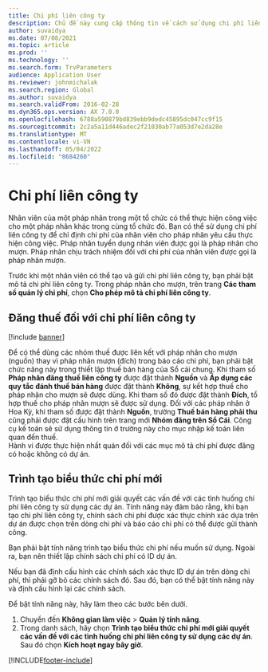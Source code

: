 ```yaml
---
title: Chi phí liên công ty
description: Chủ đề này cung cấp thông tin về cách sử dụng chi phí liên công ty để chỉ định chi phí của nhân viên cho pháp nhân yêu cầu thực hiện công việc.
author: suvaidya
ms.date: 07/08/2021
ms.topic: article
ms.prod: ''
ms.technology: ''
ms.search.form: TrvParameters
audience: Application User
ms.reviewer: johnmichalak
ms.search.region: Global
ms.author: suvaidya
ms.search.validFrom: 2016-02-28
ms.dyn365.ops.version: AX 7.0.0
ms.openlocfilehash: 6788a590879bd839ebb9dedc45895dc047cc9f15
ms.sourcegitcommit: 2c2a5a11d446adec2f21030ab77a053d7e2da28e
ms.translationtype: MT
ms.contentlocale: vi-VN
ms.lasthandoff: 05/04/2022
ms.locfileid: "8684260"
---
```

# <a name="intercompany-expenses"></a>Chi phí liên công ty

Nhân viên của một pháp nhân trong một tổ chức có thể thực hiện công việc cho một pháp nhân khác trong cùng tổ chức đó. Bạn có thể sử dụng chi phí liên công ty để chỉ định chi phí của nhân viên cho pháp nhân yêu cầu thực hiện công việc. Pháp nhân tuyển dụng nhân viên được gọi là pháp nhân cho mượn. Pháp nhân chịu trách nhiệm đối với chi phí của nhân viên được gọi là pháp nhân mượn. 

Trước khi một nhân viên có thể tạo và gửi chi phí liên công ty, bạn phải bật mô tả chi phí liên công ty. Trong pháp nhân cho mượn, trên trang **Các tham số quản lý chi phí**, chọn **Cho phép mô tả chi phí liên công ty**. 

## <a name="tax-posting-for-intercompany-expenses"></a>Đăng thuế đối với chi phí liên công ty

[!include [banner](../includes/banner.md)]

Để có thể dùng các nhóm thuế được liên kết với pháp nhân cho mượn (nguồn) thay vì pháp nhân mượn (đích) trong báo cáo chi phí, bạn phải bật chức năng này trong thiết lập thuế bán hàng của Sổ cái chung. Khi tham số **Pháp nhân đăng thuế liên công ty** được đặt thành **Nguồn** và **Áp dụng các quy tắc đánh thuế bán hàng** được đặt thành **Không**, sự kết hợp thuế cho pháp nhân cho mượn sẽ được dùng. Khi tham số đó được đặt thành **Đích**, tổ hợp thuế cho pháp nhân mượn sẽ được sử dụng. Đối với các pháp nhân ở Hoa Kỳ, khi tham số được đặt thành **Nguồn**, trường **Thuế bán hàng phải thu** cũng phải được đặt cấu hình trên trang mới **Nhóm đăng trên Sổ Cái**. Công cụ kế toán sẽ sử dụng thông tin ở trường này cho mục nhập kế toán liên quan đến thuế.   
Hành vi được thực hiện nhất quán đối với các mục mô tả chi phí được đăng có hoặc không có dự án.  

## <a name="new-expense-expression-builder"></a>Trình tạo biểu thức chi phí mới

Trình tạo biểu thức chi phí mới giải quyết các vấn đề với các tình huống chi phí liên công ty sử dụng các dự án. Tính năng này đảm bảo rằng, khi bạn tạo chi phí liên công ty, chính sách chi phí được xác thực chính xác dựa trên dự án được chọn trên dòng chi phí và báo cáo chi phí có thể được gửi thành công.

Bạn phải bật tính năng trình tạo biểu thức chi phí nếu muốn sử dụng. Ngoài ra, bạn nên thiết lập chính sách chi phí có ID dự án.

Nếu bạn đã định cấu hình các chính sách xác thực ID dự án trên dòng chi phí, thì phải gỡ bỏ các chính sách đó. Sau đó, bạn có thể bật tính năng này và định cấu hình lại các chính sách.

Để bật tính năng này, hãy làm theo các bước bên dưới.

1. Chuyển đến **Không gian làm việc** \> **Quản lý tính năng**.
2. Trong danh sách, hãy chọn **Trình tạo biểu thức chi phí mới giải quyết các vấn đề với các tình huống chi phí liên công ty sử dụng các dự án**. Sau đó chọn **Kích hoạt ngay bây giờ**.

[!INCLUDE[footer-include](../includes/footer-banner.md)]
